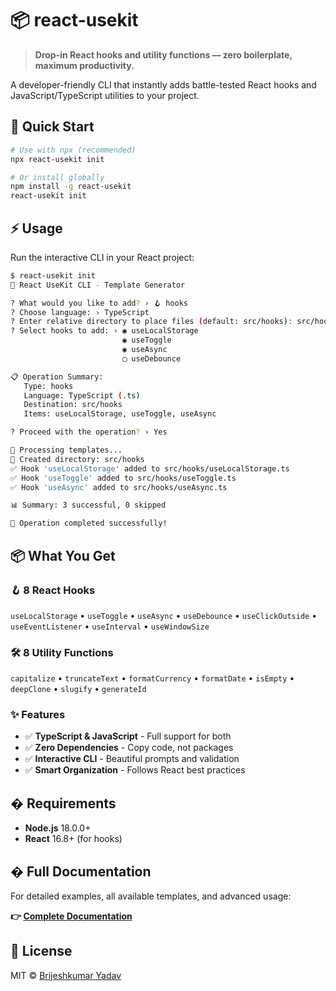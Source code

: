 # 📦 react-usekit

> **Drop-in React hooks and utility functions — zero boilerplate, maximum productivity.**

A developer-friendly CLI that instantly adds battle-tested React hooks and JavaScript/TypeScript utilities to your project.

## 🚀 Quick Start

```bash
# Use with npx (recommended)
npx react-usekit init

# Or install globally
npm install -g react-usekit
react-usekit init
```

## ⚡ Usage

Run the interactive CLI in your React project:

```bash
$ react-usekit init
🚀 React UseKit CLI - Template Generator

? What would you like to add? › 🪝 hooks
? Choose language: › TypeScript
? Enter relative directory to place files (default: src/hooks): src/hooks
? Select hooks to add: › ◉ useLocalStorage
                         ◉ useToggle
                         ◉ useAsync
                         ◯ useDebounce

📋 Operation Summary:
   Type: hooks
   Language: TypeScript (.ts)
   Destination: src/hooks
   Items: useLocalStorage, useToggle, useAsync

? Proceed with the operation? › Yes

🔄 Processing templates...
📁 Created directory: src/hooks
✅ Hook 'useLocalStorage' added to src/hooks/useLocalStorage.ts
✅ Hook 'useToggle' added to src/hooks/useToggle.ts
✅ Hook 'useAsync' added to src/hooks/useAsync.ts

📊 Summary: 3 successful, 0 skipped

🎉 Operation completed successfully!
```

## 📦 What You Get

### 🪝 **8 React Hooks**

`useLocalStorage` • `useToggle` • `useAsync` • `useDebounce` • `useClickOutside` • `useEventListener` • `useInterval` • `useWindowSize`

### 🛠️ **8 Utility Functions**

`capitalize` • `truncateText` • `formatCurrency` • `formatDate` • `isEmpty` • `deepClone` • `slugify` • `generateId`

### ✨ **Features**

- ✅ **TypeScript & JavaScript** - Full support for both
- ✅ **Zero Dependencies** - Copy code, not packages
- ✅ **Interactive CLI** - Beautiful prompts and validation
- ✅ **Smart Organization** - Follows React best practices

## � Requirements

- **Node.js** 18.0.0+
- **React** 16.8+ (for hooks)

## � Full Documentation

For detailed examples, all available templates, and advanced usage:

**👉 [Complete Documentation](https://www.react-usekit.com)**

## 📄 License

MIT © [Brijeshkumar Yadav](https://github.com/brijeshkumaryadav16)
